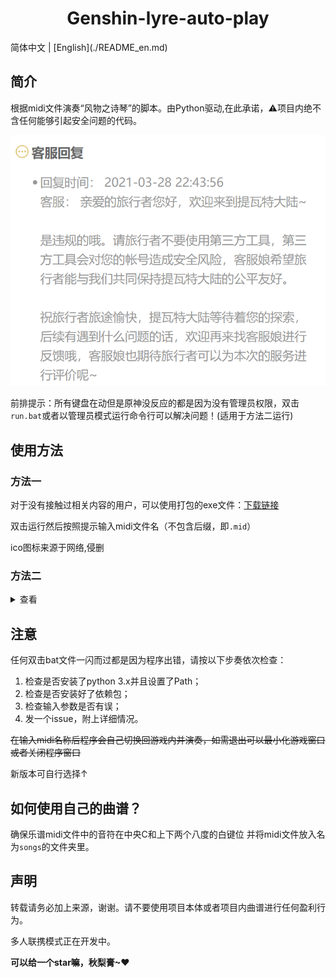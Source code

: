 <h1 align="center">Genshin-lyre-auto-play</h1>
简体中文 | [English](./README_en.md)

## 简介
根据midi文件演奏“风物之诗琴”的脚本。由Python驱动,在此承诺，⚠️项目内绝不含任何能够引起安全问题的代码。

![官方声明](./1.png)

前排提示：所有键盘在动但是原神没反应的都是因为没有管理员权限，双击`run.bat`或者以管理员模式运行命令行可以解决问题！(适用于方法二运行)


## 使用方法

### 方法一

对于没有接触过相关内容的用户，可以使用打包的exe文件：[下载链接](https://github.com/Misaka17032/genshin-lyre-auto-play/releases/)

双击运行然后按照提示输入midi文件名（不包含后缀，即`.mid`）

ico图标来源于网络,侵删


### 方法二

<details>
<summary>查看</summary>

### 运行环境

```
Windows
python 3.x
pywin32 （用于模拟键盘输入）
numpy
```

### 1. 安装Python

去Python官网下载然后安装

### 2.安装模块

安装并配置好python环境后使用`pip install -r requirements.txt`命令安装模块。

国内可以使用：

```
pip install -i https://pypi.tuna.tsinghua.edu.cn/simple -r requirements.txt
```

### 3.运行

使用管理员权限运行`python piano.py`

</details>

## 注意

任何双击bat文件一闪而过都是因为程序出错，请按以下步奏依次检查：

1. 检查是否安装了python 3.x并且设置了Path；
2. 检查是否安装好了依赖包；
3. 检查输入参数是否有误；
4. 发一个issue，附上详细情况。


~~在输入midi名称后程序会自己切换回游戏内并演奏，如需退出可以最小化游戏窗口或者关闭程序窗口~~

新版本可自行选择↑

## 如何使用自己的曲谱？

确保乐谱midi文件中的音符在中央C和上下两个八度的白键位  并将midi文件放入名为`songs`的文件夹里。


## 声明

转载请务必加上来源，谢谢。请不要使用项目本体或者项目内曲谱进行任何盈利行为。

多人联携模式正在开发中。

**可以给一个star嘛，秋梨膏~♥**
